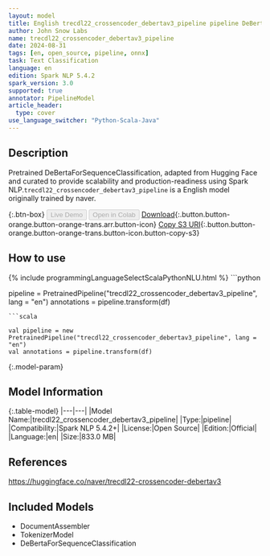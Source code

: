 ```yaml
---
layout: model
title: English trecdl22_crossencoder_debertav3_pipeline pipeline DeBertaForSequenceClassification from naver
author: John Snow Labs
name: trecdl22_crossencoder_debertav3_pipeline
date: 2024-08-31
tags: [en, open_source, pipeline, onnx]
task: Text Classification
language: en
edition: Spark NLP 5.4.2
spark_version: 3.0
supported: true
annotator: PipelineModel
article_header:
  type: cover
use_language_switcher: "Python-Scala-Java"
---
```


## Description

Pretrained DeBertaForSequenceClassification, adapted from Hugging Face and curated to provide scalability and production-readiness using Spark NLP.`trecdl22_crossencoder_debertav3_pipeline` is a English model originally trained by naver.

{:.btn-box}
<button class="button button-orange" disabled>Live Demo</button>
<button class="button button-orange" disabled>Open in Colab</button>
[Download](https://s3.amazonaws.com/auxdata.johnsnowlabs.com/public/models/trecdl22_crossencoder_debertav3_pipeline_en_5.4.2_3.0_1725116763389.zip){:.button.button-orange.button-orange-trans.arr.button-icon}
[Copy S3 URI](s3://auxdata.johnsnowlabs.com/public/models/trecdl22_crossencoder_debertav3_pipeline_en_5.4.2_3.0_1725116763389.zip){:.button.button-orange.button-orange-trans.button-icon.button-copy-s3}

## How to use



<div class="tabs-box" markdown="1">
{% include programmingLanguageSelectScalaPythonNLU.html %}
```python

pipeline = PretrainedPipeline("trecdl22_crossencoder_debertav3_pipeline", lang = "en")
annotations =  pipeline.transform(df)   

```
```scala

val pipeline = new PretrainedPipeline("trecdl22_crossencoder_debertav3_pipeline", lang = "en")
val annotations = pipeline.transform(df)

```
</div>

{:.model-param}
## Model Information

{:.table-model}
|---|---|
|Model Name:|trecdl22_crossencoder_debertav3_pipeline|
|Type:|pipeline|
|Compatibility:|Spark NLP 5.4.2+|
|License:|Open Source|
|Edition:|Official|
|Language:|en|
|Size:|833.0 MB|

## References

https://huggingface.co/naver/trecdl22-crossencoder-debertav3

## Included Models

- DocumentAssembler
- TokenizerModel
- DeBertaForSequenceClassification
